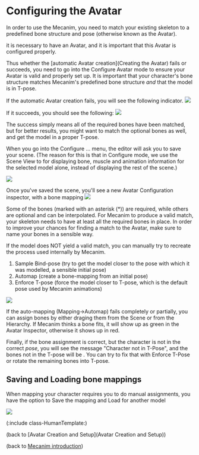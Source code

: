 Configuring the Avatar
======================


In order to use the Mecanim, you need to match your existing skeleton to a predefined bone structure and pose (otherwise known as the <span class=keyword>Avatar</span>). 

it is necessary to have an Avatar, and it is important that this Avatar is configured properly. 

Thus whether the [automatic Avatar creation](Creating the Avatar) fails or succeeds, you need to go into the <span class=menu>Configure Avatar</span> mode to ensure your Avatar is valid and properly set up. It is important that your character's bone structure matches Mecanim's predefined bone structure _and_ that the model is in T-pose.

If the automatic Avatar creation fails, you will see the following indicator. 
![](http://docwiki.hq.unity3d.com/uploads/Main/MecanimAvatarInvalid.png)  

If it succeeds, you should see the following:
![](http://docwiki.hq.unity3d.com/uploads/Main/MecanimAvatarApplied.png)  

The success simply means all of the required bones have been matched, but for better results, you might want to match the optional bones as well, and get the model in a proper T-pose. 

When you go into the <span class=menu>Configure ...</span> menu, the editor will ask you to save your scene. (The reason for this is that in <span class=menu>Configure</span> mode, we use the Scene View to for displaying bone, muscle and animation information for the selected model alone, instead of displaying the rest of the scene.)

![](http://docwiki.hq.unity3d.com/uploads/Main/MecanimConfigureAvatarSaveDialog.png)  

Once you've saved the scene, you'll see a new <span class=inspector>Avatar Configuration</span> inspector, with a bone mapping
![](http://docwiki.hq.unity3d.com/uploads/Main/MecanimAvatarMappingValid.png)  

Some of the bones (marked with an asterisk (*)) are required, while others are optional and can be interpolated. For Mecanim to produce a valid match, your skeleton needs to have at least all the required bones in place. In order to improve your chances for finding a match to the Avatar, make sure to name your bones in a sensible way. 

If the model does NOT yield a valid match, you can manually try to recreate the process used internally by Mecanim. 

1. <span class=menu>Sample Bind-pose</span> (try to get the model closer to the pose with which it was modelled, a sensible initial pose)
1. <span class=menu>Automap</span> (create a bone-mapping from an initial pose)
1. <span class=menu>Enforce T-pose</span> (force the model closer to T-pose, which is the default pose used by Mecanim animations)

![](http://docwiki.hq.unity3d.com/uploads/Main/MecanimPoseMenus.png)  

If the auto-mapping (<span class=menu>Mapping->Automap</span>) fails completely or partially, you can assign bones by either draging them from the <span class=inspector>Scene</span> or from the <span class=inspector>Hierarchy</span>. If Mecanim thinks a bone fits, it will show up as green in the <span class=inspector>Avatar Inspector</span>, otherwise it shows up in red. 

Finally, if the bone assignment is correct, but the character is not in the correct _pose_, you will see the message "Character not in T-Pose", and the bones not in the T-pose will be . You can try to fix that with <span class=menu>Enforce T-Pose</span> or rotate the remaining bones into T-pose. 

Saving and Loading bone mappings
--------------------------------

When mapping your character requires you to do manual assignments, you have the option to <span class=menu>Save</span> the mapping and <span class=menu>Load</span> for another model

![](http://docwiki.hq.unity3d.com/uploads/Main/MecanimMappingMenus.png)  

(:include class-HumanTemplate:)

(back to [Avatar Creation and Setup](Avatar Creation and Setup))

(back to [Mecanim introduction](MecanimAnimationSystem))
